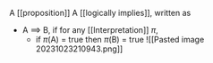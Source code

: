 A [[proposition]] A [[logically implies]], written as 
- A $\implies$ B, if for any [[Interpretation]] $\pi$,
	- if $\pi$(A) = true then $\pi$(B) = true
![[Pasted image 20231023210943.png]]


